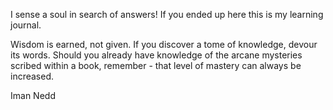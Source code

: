  I sense a soul in search of answers!
If you ended up here this is my learning journal. 

Wisdom is earned, not given. If you discover a tome of knowledge, devour its words.
Should you already have knowledge of the arcane mysteries scribed within a book, remember - that level of mastery can always be increased.
<!---
PinklemonadeMSG/PinklemonadeMSG is a ✨ special ✨ repository because its `README.md` (this file) appears on your GitHub profile.
You can click the Preview link to take a look at your changes.
--->

Iman Nedd
